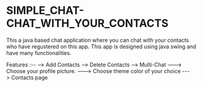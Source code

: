 # SIMPLE_CHAT-CHAT_WITH_YOUR_CONTACTS

This a java based chat application where you can chat with your contacts who have regustered on this app. This app is designed using java swing and have many functionalities.

Features :--
  --> Add Contacts
  --> Delete Contacts
  --> Multi-Chat
  ---> Choose your profile picture.
  ---> Choose theme color of your choice
  ---> Contacts page

  
